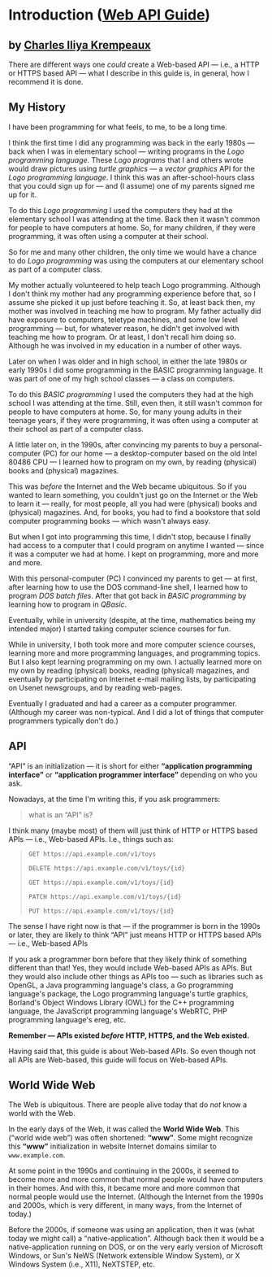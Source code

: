 # Introduction ([Web API Guide](../../README.md))
by [Charles Iliya Krempeaux](http://changelog.ca/)
-----

There are different ways one _could_ create a Web-based API — i.e., a HTTP or HTTPS based API — what I describe in this guide is, in general, how I recommend it is done.

## My History

I have been programming for what feels, to me, to be a long time.

I think the first time I did any programming was back in the early 1980s — back when I was in elementary school — writing programs in the _Logo programming language_.
These _Logo programs_ that I and others wrote would draw pictures using _turtle graphics_ — a _vector graphics_ API for the _Logo programming language_.
I think this was an after-school-hours class that you could sign up for — and (I assume) one of my parents signed me up for it.

To do this _Logo programming_ I used the computers they had at the elementary school I was attending at the time.
Back then it wasn't common for people to have computers at home.
So, for many children, if they were programming, it was often using a computer at their school.

So for me and many other children, the only time we would have a chance to do _Logo programming_ was using the computers at our elementary school as part of a computer class.

My mother actually volunteered to help teach Logo programming.
Although I don't think my mother had any programming experience before that, so I assume she picked it up just before teaching it.
So, at least back then, my mother was involved in teaching me how to program.
My father actually did have exposure to computers, teletype machines, and some low level programming — but, for whatever reason, he didn't get involved with teaching me how to program. Or at least, I don't recall him doing so. Although he was involved in my education in a number of other ways.

Later on when I was older and in high school, in either the late 1980s or early 1990s I did some programming in the BASIC programming language.
It was part of one of my high school classes — a class on computers.

To do this _BASIC programming_ I used the computers they had at the high school I was attending at the time.
Still, even then, it still wasn't common for people to have computers at home.
So, for many young adults in their teenage years, if they were programming, it was often using a computer at their school as part of a computer class.

A little later on, in the 1990s, after convincing my parents to buy a personal-computer (PC) for our home — a desktop-computer based on the old Intel 80486 CPU — I learned how to program on my own, by reading (physical) books and (physical) magazines.

This was _before_ the Internet and the Web became ubiquitous.
So if you wanted to learn something, you couldn't just go on the Internet or the Web to learn it — really, for most people, all you had were (physical) books and (physical) magazines.
And, for books, you had to find a bookstore that sold computer programming books — which wasn't always easy.

But when I got into programming this time, I didn't stop, because I finally had access to a computer that I could program on anytime I wanted — since it was a computer we had at home.
I kept on programming, more and more and more.

With this personal-computer (PC) I convinced my parents to get — at first, after learning how to use the DOS command-line shell, I learned how to program _DOS batch files_. After that got back in _BASIC programming_ by learning how to program in _QBasic_.

Eventually, while in university (despite, at the time, mathematics being my intended major) I started taking computer science courses for fun.

While in university, I both took more and more computer science courses, learning more and more programming languages, and programming topics.
But I also kept learning programming on my own.
I actually learned more on my own by reading (physical) books, reading (physical) magazines, and eventually by participating on Internet e-mail mailing lists, by participating on Usenet newsgroups, and by reading web-pages.

Eventually I graduated and had a career as a computer programmer.
(Although my career was non-typical. And I did a lot of things that computer programmers typically don't do.)

## API

“API” is an initialization — it is short for either **“application programming interface”** or **“application programmer interface”** depending on who you ask.

Nowadays, at the time I'm writing this, if you ask programmers:
> what is an “API” is?

I think many (maybe most) of them will just think of HTTP or HTTPS based APIs — i.e., Web-based APIs. I.e., things such as:

> `GET https://api.example.com/v1/toys`
> 
> `DELETE https://api.example.com/v1/toys/{id}`
> 
> `GET https://api.example.com/v1/toys/{id}`
> 
> `PATCH https://api.example.com/v1/toys/{id}`
> 
> `PUT https://api.example.com/v1/toys/{id}`

The sense I have right now is that — if the programmer is born in the 1990s or later, they are likely to think “API” just means HTTP or HTTPS based APIs — i.e., Web-based APIs

If you ask a programmer born before that they likely think of something different than that!
Yes, they would include Web-based APIs as APIs.
But they would also include other things as APIs too — such as libraries such as OpenGL, a Java programming language's class, a Go programming language's package, the Logo programming language's turtle graphics, Borland's Object Windows Library (OWL) for the C++ programming language, the JavaScript programming language's WebRTC, PHP programming language's ereg, etc.

**Remember — APIs existed _before_ HTTP, HTTPS, and the Web existed.**

Having said that, this guide is about Web-based APIs.
So even though not all APIs are Web-based, this guide will focus on Web-based APIs.

## World Wide Web

The Web is ubiquitous.
There are people alive today that do _not_ know a world with the Web.

In the early days of the Web, it was called the **World Wide Web**.
This (“world wide web”) was often shortened: **“www”**.
Some might recognize this **“www”** initialization in website Internet domains similar to `www.example.com`.

At some point in the 1990s and continuing in the 2000s, it seemed to become more and more common that normal people would have computers in their homes.
And with this, it became more and more common that normal people would use the Internet.
(Although the Internet from the 1990s and 2000s, which is very different, in many ways, from the Internet of today.)

Before the 2000s, if someone was using an application, then it was (what today we might call) a “native-application”.
Although back then it would be a native-application running on DOS, or on the very early version of Microsoft Windows, or Sun's NeWS (Network extensible Window System), or X Windows System (i.e., X11), NeXTSTEP, etc.

